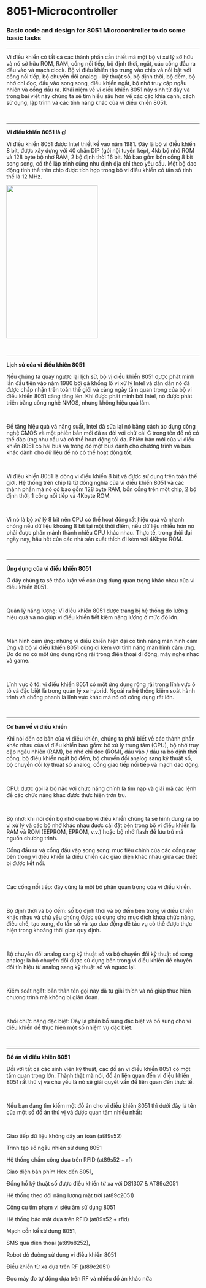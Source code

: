 # 8051-Microcontroller
<h3>Basic code and design for 8051 Microcontroller to do some basic tasks</h3>
<hr>
<div class="item-content"><p><span style="font-weight: 400; font-size: 14px;">Vi điều khiển có tất cả các thành phần cần thiết mà một bộ vi xử lý sở hữu và nó sở hữu ROM, RAM, cổng nối tiếp, bộ định thời, ngắt, các cổng đầu ra đầu vào và mạch clock. Bộ vi điều khiển tập trung vào chip và nổi bật với cổng nối tiếp, bộ chuyển đổi analog - kỹ thuật số, bộ định thời, bộ đếm, bộ nhớ chỉ đọc, đầu vào song song, điều khiển ngắt, bộ nhớ truy cập ngẫu nhiên và cổng đầu ra. Khái niệm về vi điều khiển 8051 nảy sinh từ đây và trong bài viết này chúng ta sẽ tìm hiểu sâu hơn về các các khía cạnh, cách sử dụng, lập trình và các tính năng khác của vi điều khiển 8051.</span></p>
<p>&nbsp;</p>
<hr>
<p><strong><span style="font-size: 14px;">Vi điều khiển 8051 là gì</span></strong></p>
<p><span style="font-weight: 400; font-size: 14px;">Vi điều khiển 8051 được Intel thiết kế vào năm 1981. Đây là bộ vi điều khiển 8 bit, được xây dựng với 40 chân DIP (gói nội tuyến kép), 4kb bộ nhớ ROM và 128 byte bộ nhớ RAM, 2 bộ định thời 16 bit. Nó bao gồm bốn cổng 8 bit song song, có thể lập trình cũng như định địa chỉ theo yêu cầu. Một bộ dao động tinh thể trên chip được tích hợp trong bộ vi điều khiển có tần số tinh thể là 12 MHz.</span></p>
<p><span style="font-weight: 400; font-size: 14px;"><img class=" ls-is-cached lazyloaded" src="https://dientutuonglai.com/uploads/media/vi-dieu-khien/vi-dieu-khien-8051.jpg?1616031227903" alt="" width="238" height="400"></span></p>
<p>&nbsp;</p>
<hr>
<p><strong><span style="font-size: 14px;">Lịch sử của vi điều khiển 8051</span></strong></p>
<p><span style="font-weight: 400; font-size: 14px;">Nếu chúng ta quay ngược lại lịch sử, bộ vi điều khiển 8051 được phát minh lần đầu tiên vào năm 1980 bởi gã khổng lồ vi xử lý Intel và dần dần nó đã được chấp nhận trên toàn thế giới và càng ngày tầm quan trọng của bộ vi điều khiển 8051 càng tăng lên. Khi được phát minh bởi Intel, nó được phát triển bằng công nghệ NMOS, nhưng không hiệu quả lắm.</span></p>
<p>&nbsp;</p>
<p><span style="font-weight: 400; font-size: 14px;">Để tăng hiệu quả và năng suất, Intel đã sửa lại nó bằng cách áp dụng công nghệ CMOS và một phiên bản mới đã ra đời với chữ cái C trong tên để nó có thể đáp ứng nhu cầu và có thể hoạt động tối đa. Phiên bản mới của vi điều khiển 8051 có hai bus và trong đó một bus dành cho chương trình và bus khác dành cho dữ liệu để nó có thể hoạt động tốt.</span></p>
<p>&nbsp;</p>
<p><span style="font-weight: 400; font-size: 14px;">Vi điều khiển 8051 là dòng vi điều khiển 8 bit và được sử dụng trên toàn thế giới. Hệ thống trên chip là từ đồng nghĩa của vi điều khiển 8051 và các thành phần mà nó có bao gồm 128 byte RAM, bốn cổng trên một chip, 2 bộ định thời, 1 cổng nối tiếp và 4Kbyte ROM.</span></p>
<p>&nbsp;</p>
<p><span style="font-weight: 400; font-size: 14px;">Vì nó là bộ xử lý 8 bit nên CPU có thể hoạt động rất hiệu quả và nhanh chóng nếu dữ liệu khoảng 8 bit tại một thời điểm, nếu dữ liệu nhiều hơn nó phải được phân mảnh thành nhiều CPU khác nhau. Thực tế, trong thời đại ngày nay, hầu hết của các nhà sản xuất thích đi kèm với 4Kbyte ROM.</span></p>
<p>&nbsp;</p>
<hr>
<p><strong><span style="font-size: 14px;">Ứng dụng của vi điều khiển 8051</span></strong></p>
<p><span style="font-weight: 400; font-size: 14px;">Ở đây chúng ta sẽ thảo luận về các ứng dụng quan trọng khác nhau của vi điều khiển 8051.</span></p>
<p>&nbsp;</p>
<p><span style="font-weight: 400; font-size: 14px;">Quản lý năng lượng: Vi điều khiển 8051 được trang bị hệ thống đo lường hiệu quả và nó giúp vi điều khiển tiết kiệm năng lượng ở mức độ lớn.</span></p>
<p><span style="font-weight: 400; font-size: 14px;">&nbsp;</span></p>
<p><span style="font-weight: 400; font-size: 14px;">Màn hình cảm ứng: những vi điều khiển hiện đại có tính năng màn hình cảm ứng và bộ vi điều khiển 8051 cũng đi kèm với tính năng màn hình cảm ứng. Do đó nó có một ứng dụng rộng rãi trong điện thoại di động, máy nghe nhạc và game.</span></p>
<p>&nbsp;</p>
<p><span style="font-weight: 400; font-size: 14px;">Lĩnh vực ô tô: vi điều khiển 8051 có một ứng dụng rộng rãi trong lĩnh vực ô tô và đặc biệt là trong quản lý xe hybrid. Ngoài ra hệ thống kiểm soát hành trình và chống phanh là lĩnh vực khác mà nó có công dụng rất lớn.</span></p>
<p>&nbsp;</p>
<hr>
<p><strong><span style="font-size: 14px;">Cơ bản về vi điều khiển</span></strong></p>
<p><span style="font-weight: 400; font-size: 14px;">Khi nói đến cơ bản của vi điều khiển, chúng ta phải biết về các thành phần khác nhau của vi điều khiển bao gồm: bộ xử lý trung tâm (CPU), bộ nhớ truy cập ngẫu nhiên (RAM), bộ nhớ chỉ đọc (ROM), đầu vào / đầu ra bộ định thời cổng, bộ điều khiển ngắt bộ đếm, bộ chuyển đổi analog sang kỹ thuật số, bộ chuyển đổi kỹ thuật số analog, cổng giao tiếp nối tiếp và mạch dao động.</span></p>
<p>&nbsp;</p>
<p><span style="font-weight: 400; font-size: 14px;">CPU: được gọi là bộ não với chức năng chính là tìm nạp và giải mã các lệnh để các chức năng khác được thực hiện trơn tru.</span></p>
<p>&nbsp;</p>
<p><span style="font-weight: 400; font-size: 14px;">Bộ nhớ: khi nói đến bộ nhớ của bộ vi điều khiển chúng ta sẽ hình dung ra bộ vi xử lý và các bộ nhớ khác nhau được cài đặt bên trong bộ vi điều khiển là RAM và ROM (EEPROM, EPROM, v.v.) hoặc bộ nhớ flash để lưu trữ mã nguồn chương trình.</span></p>
<p><span style="font-weight: 400; font-size: 14px;">Cổng đầu ra và cổng đầu vào song song: mục tiêu chính của các cổng này bên trong vi điều khiển là điều khiển các giao diện khác nhau giữa các thiết bị được kết nối.</span></p>
<p>&nbsp;</p>
<p><span style="font-weight: 400; font-size: 14px;">Các cổng nối tiếp: đây cũng là một bộ phận quan trọng của vi điều khiển.</span></p>
<p>&nbsp;</p>
<p><span style="font-weight: 400; font-size: 14px;">Bộ định thời và bộ đếm: số bộ định thời và bộ đếm bên trong vi điều khiển khác nhau và chủ yếu chúng được sử dụng cho mục đích khóa chức năng, điều chế, tạo xung, đo tần số và tạo dao động để tác vụ có thể được thực hiện trong khoảng thời gian quy định.</span></p>
<p>&nbsp;</p>
<p><span style="font-weight: 400; font-size: 14px;">Bộ chuyển đổi analog sang kỹ thuật số và bộ chuyển đổi kỹ thuật số sang analog: là bộ chuyển đổi được sử dụng bên trong vi điều khiển để chuyển đổi tín hiệu từ analog sang kỹ thuật số và ngược lại.</span></p>
<p>&nbsp;</p>
<p><span style="font-weight: 400; font-size: 14px;">Kiểm soát ngắt: bản thân tên gọi này đã tự giải thích và nó giúp thực hiện chương trình mà không bị gián đoạn.</span></p>
<p>&nbsp;</p>
<p><span style="font-weight: 400; font-size: 14px;">Khối chức năng đặc biệt: Đây là phần bổ sung đặc biệt và bổ sung cho vi điều khiển để thực hiện một số nhiệm vụ đặc biệt.</span></p>
<p>&nbsp;</p>
<hr>
<p><strong><span style="font-size: 14px;">Đồ án vi điều khiển 8051</span></strong></p>
<p><span style="font-weight: 400; font-size: 14px;">Đối với tất cả các sinh viên kỹ thuật, các đồ án vi điều khiển 8051 có một tầm quan trọng lớn. Thành thật mà nói, đồ án liên quan đến vi điều khiển 8051 rất thú vị và chủ yếu là nó sẽ giải quyết vấn đề liên quan đến thực tế.</span></p>
<p>&nbsp;</p>
<p><span style="font-weight: 400; font-size: 14px;">Nếu bạn đang tìm kiếm một đồ án cho vi điều khiển 8051 thì dưới đây là tên của một số đồ án thú vị và được quan tâm nhiều nhất:</span></p>
<p>&nbsp;</p>
<p><span style="font-weight: 400; font-size: 14px;">Giao tiếp dữ liệu không dây an toàn (at89s52)</span></p>
<p><span style="font-weight: 400; font-size: 14px;">Trình tạo số ngẫu nhiên sử dụng 8051</span></p>
<p><span style="font-weight: 400; font-size: 14px;">Hệ thống chấm công dựa trên RFID (at89s52 + rf)</span></p>
<p><span style="font-weight: 400; font-size: 14px;">Giao diện bàn phím Hex đến 8051,</span></p>
<p><span style="font-weight: 400; font-size: 14px;">Đồng hồ kỹ thuật số được điều khiển từ xa với DS1307 &amp; AT89c2051</span></p>
<p><span style="font-weight: 400; font-size: 14px;">Hệ thống theo dõi năng lượng mặt trời (at89c2051)</span></p>
<p><span style="font-weight: 400; font-size: 14px;">Công cụ tìm phạm vi siêu âm sử dụng 8051</span></p>
<p><span style="font-weight: 400; font-size: 14px;">Hệ thống bảo mật dựa trên RFID (at89s52 + rfid)</span></p>
<p><span style="font-weight: 400; font-size: 14px;">Mạch cồn kế sử dụng 8051,</span></p>
<p><span style="font-weight: 400; font-size: 14px;">SMS qua điện thoại (at89s8252),</span></p>
<p><span style="font-weight: 400; font-size: 14px;">Robot dò đường sử dụng vi điều khiển 8051</span></p>
<p><span style="font-weight: 400; font-size: 14px;">Điều khiển từ xa dựa trên RF (at89c2051)</span></p>
<p><span style="font-weight: 400; font-size: 14px;">Đọc máy đo tự động dựa trên RF và nhiều đồ án khác nữa</span></p></div>
